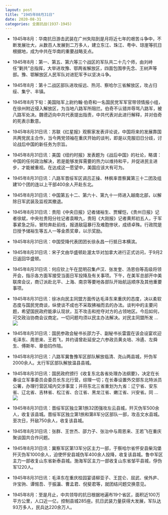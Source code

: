 ```yaml
---
layout: post
title: "1945年08月31日"
date: 2020-08-31
categories: 全面抗战(1937-1945)
---
```


<meta name="referrer" content="no-referrer" />

- 1945年8月：华南抗日游击武装在广州失陷到是月将近七年的艰苦斗争中，不断发展壮大，从数百人发展到二万多人，建立东江、珠江、粤中、琼崖等抗日根据地，成为中共在华南的重要战略支点。 

- 1945年8月：第一、第五、第六等三个战区的军队共二十几个师，由刘峙任“剿共”总指挥，大举进攻豫、鄂两省解放区，四面包围李先念、王树声等部。豫、鄂解放区人民军队对进犯军予以坚决斗争。 

- 1945年8月：第十二战区部队进攻绥远、热河、察哈尔三省解放区，攻占归绥、集宁、丰镇。 

- 1945年8月下旬：美国陆军上尉约翰·伯奇和一名国民党军军官带领情报小组，在徐州附近侵入解放区，为当地八路军所阻拦。伯奇不认错并辱骂八路军，被八路军处决。魏德迈向中共代表提出指责，中共代表对此进行解释，并对伯奇的死表示歉意。 

- 1945年8月31日讯：苏联《红星报》观察家发表评论说，中国将来的发展靠国共两党民主合作，当今两党领袖在重庆开始的谈判，即是以克服旧日分歧，讨论战后中国的新任务为宗旨。 

- 1945年8月31日讯：美国《纽约时报》发表题为《战后中国》的社论，略谓：中国的任何政治解决，若是能够发挥需要的热力以维持和平，并促进民主进步，才能被重视。在达成这一愿望中，美国应该大有可为。 

- 1945年8月31日讯：八路军晋绥军区调吕正操、林枫率晋察冀第三十二团及组建10个团的连以上干部400余人开赴东北。 

- 1945年8月31日讯：中国第五十二、第六十、第九十一师进入越南北部，以解除日军武装及监视其撤退。 

- 1945年8月31日讯：贵阳《中央日报》记者储裕生、贾耀恺，《贵州日报》记者徐斌，中央社贵阳分社记者袁睽九，贵阳《大刚报》记者黄邦初五人，于军事紧急之际，冒险奔赴前线，报道敌寇暴行及难胞惨状，成绩卓殊。行政院是日授予储裕生等五人一等金质奖章，以示奖励。 

- 1945年8月31日讯：中国受降代表团团长徐永昌一行抵日本横滨。 

- 1945年8月31日讯：宋子文由华盛顿赴渥太华对加拿大进行正式访问，于9月2日返回华盛顿。 

- 1945年8月31日讯：何应钦上午在昆明召集卢汉、张发奎、汤恩伯等高级将领开会，指示各方面军接受当面日军投降及有关事项。下午，在美军总部开中美联席会议，商订派赴北平、上海、南京等要地各部队开始航运顺序及其他重要事项。 

- 1945年8月31日讯：徐冰向民主同盟方面传达毛泽东来重庆的态度，决以柔软态度与国民党商谈，纵使谈不成也不采取拂袖而去的办法。谈判中的主要问题，希望国民政府能承认现状，互不攻击和抢夺对方的占领地区。今后如何，可交政治协商会议商定。一切问题均须以民主办法解决。对民主同盟所发 ... <br/><img src="https://wx3.sinaimg.cn/large/aca367d8ly1gi9u4dl1r4j20c8090dfv.jpg" />

- 1945年8月31日讯：国民参政会秘书长邵力子、副秘书长雷震在该会设宴欢迎毛泽东、周恩来、王若飞，并约请曾赴延安之六参政员黄炎培、冷遹、左舜生、傅斯年、章伯钧作陪。 

- 1945年8月31日讯：八路军冀鲁豫军区部队解放临清、尧山两县城，歼伪军2000余人。太行军区部队解放温县县城。 

- 1945年8月31日讯：国民政府颁行《收复东北各省处理办法纲要》，决定在长春设立军事委员会委员长东北行营，综理一切；在长春设置外交部东北特派员公署，办理行营区域内交涉事宜；并将东北三省重划为九省：辽宁省、安东省、辽北省、吉林省、松江省、合江省、黑龙江省、嫩江省、兴安省。同 ... <br/><img src="https://wx4.sinaimg.cn/large/aca367d8ly1gi9qmnsiawj20c809zglo.jpg" />

- 1945年8月31日讯：晋绥军区独立第1旅32团强攻左云县城，歼灭伪军500余人，收复该县城。晋绥军区独立第1旅和第8军分区部队一部，攻击文水县城。至次日，歼敌750余人，收复该县城。 

- 1945年8月31日讯：张群、王世杰、邵力子、张治中与周恩来、王若飞在重庆聚谈国共合作问题。 

- 1945年8月31日讯：冀察军区第13军分区主力一部，于察哈尔省怀安县柴沟堡歼灭伪军1000余人，迫使怀安县城伪军400余人投降，收复该县城。鲁中军区主力一部收复山东省新泰县城。渤海军区主力一部收复山东省邹平县城，俘伪军1220人。 

- 1945年8月31日讯：毛泽东在重庆桂园宴请柳亚子、王昆仑、屈武、侯外庐、许宝驹、谭惕吾、于振瀛、曹孟君、倪斐君等，就团结问题交换意见。 

- 1945年8月：至是月止，中共领导的抗日根据地遍布19个省区，面积近100万平方公里，人口近一亿，控制县城285座。抗日武装力量获得大发展，军队达93万多人，民兵达220余万人。 

